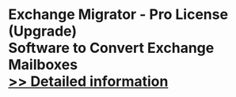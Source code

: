 # Exchange Migrator - Pro License (Upgrade)<br />Software to Convert Exchange Mailboxes<br />[>> Detailed information](https://secure.shareit.com/shareit/product.html?productid=300944864&affiliateid=200057808)